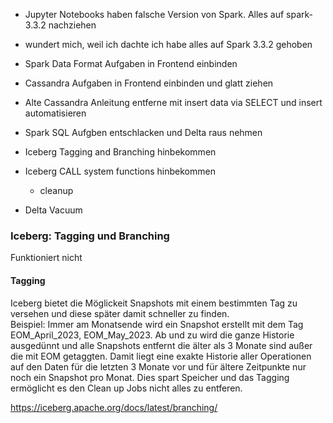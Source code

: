 - Jupyter Notebooks haben falsche Version von Spark. Alles auf spark-3.3.2 nachziehen
- wundert mich, weil ich dachte ich habe alles auf Spark 3.3.2 gehoben

- Spark Data Format Aufgaben in Frontend einbinden
- Cassandra Aufgaben in Frontend einbinden und glatt ziehen
- Alte Cassandra Anleitung entferne mit insert data via SELECT und insert automatisieren

- Spark SQL Aufgben entschlacken und Delta raus nehmen

- Iceberg Tagging and Branching hinbekommen
- Iceberg CALL system functions hinbekommen

  - cleanup

- Delta Vacuum

### Iceberg: Tagging und Branching

Funktioniert nicht

#### Tagging

Iceberg bietet die Möglickeit Snapshots mit einem bestimmten Tag zu versehen und diese später damit schneller zu finden.  
Beispiel: Immer am Monatsende wird ein Snapshot erstellt mit dem Tag EOM_April_2023, EOM_May_2023. Ab und zu wird die ganze Historie ausgedünnt und alle Snapshots entfernt die älter als 3 Monate sind außer die mit EOM getaggten. Damit liegt eine exakte Historie aller Operationen auf den Daten für die letzten 3 Monate vor und für ältere Zeitpunkte nur noch ein Snapshot pro Monat. Dies spart Speicher und das Tagging ermöglicht es den Clean up Jobs nicht alles zu entferen.

https://iceberg.apache.org/docs/latest/branching/

